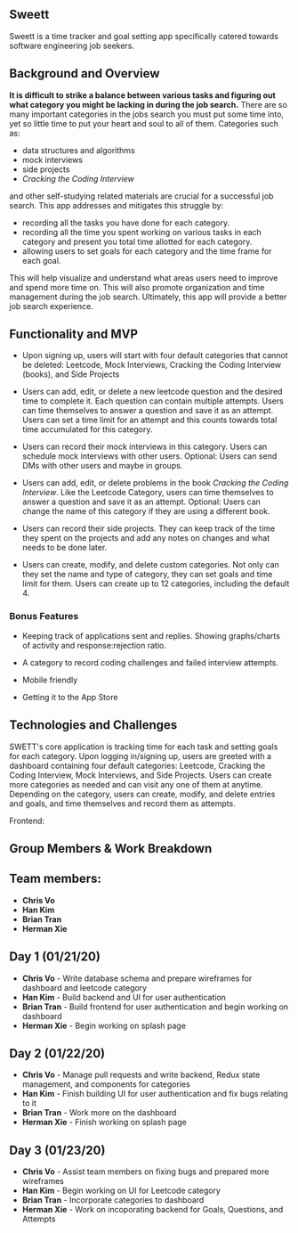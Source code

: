 ## Sweett

Sweett is a time tracker and goal setting app specifically catered towards software engineering job seekers.

## Background and Overview

**It is difficult to strike a balance between various tasks and figuring out what category you might be lacking in during the job search.** There are so many important categories in the jobs search you must put some time into, yet so little time to put your heart and soul to all of them. Categories such as:
* data structures and algorithms 
* mock interviews 
* side projects 
* _Cracking the Coding Interview_ 

and other self-studying related materials are crucial for a successful job search. This app addresses and mitigates this struggle by:

* recording all the tasks you have done for each category. 
* recording all the time you spent working on various tasks in each category and present you total time allotted for each category.
* allowing users to set goals for each category and the time frame for each goal.

This will help visualize and understand what areas users need to improve and spend more time on. This will also promote organization and time management during the job search. Ultimately, this app will provide a better job search experience.

## Functionality and MVP

* Upon signing up, users will start with four default categories that cannot be deleted: Leetcode, Mock Interviews, Cracking the Coding Interview (books), and Side Projects

* Users can add, edit, or delete a new leetcode question and the desired time to complete it. Each question can contain multiple attempts. Users can time themselves to answer a question and save it as an attempt. Users can set a time limit for an attempt and this counts towards total time accumulated for this category.

* Users can record their mock interviews in this category. Users can schedule mock interviews with other users. Optional: Users can send DMs with other users and maybe in groups.

* Users can add, edit, or delete problems in the book _Cracking the Coding Interview_. Like the Leetcode Category, users can time themselves to answer a question and save it as an attempt. Optional: Users can change the name of this category if they are using a different book. 

* Users can record their side projects. They can keep track of the time they spent on the projects and add any notes on changes and what needs to be done later.

* Users can create, modify, and delete custom categories. Not only can they set the name and type of category, they can set goals and time limit for them. Users can create up to 12 categories, including the default 4.

### Bonus Features

* Keeping track of applications sent and replies. Showing graphs/charts of activity and response:rejection ratio.

* A category to record coding challenges and failed interview attempts.

* Mobile friendly

* Getting it to the App Store

## Technologies and Challenges

SWETT's core application is tracking time for each task and setting goals for each category. Upon logging in/signing up, users are greeted with a dashboard containing four default categories: Leetcode, Cracking the Coding Interview, Mock Interviews, and Side Projects. Users can create more categories as needed and can visit any one of them at anytime. Depending on the category, users can create, modify, and delete entries and goals, and time themselves and record them as attempts.

Frontend: 

## Group Members & Work Breakdown

## Team members:
* **Chris Vo**
* **Han Kim**
* **Brian Tran**
* **Herman Xie**

## Day 1 (01/21/20)
* **Chris Vo** - Write database schema and prepare wireframes for dashboard and leetcode category
* **Han Kim** - Build backend and UI for user authentication
* **Brian Tran** - Build frontend for user authentication and begin working on dashboard
* **Herman Xie** - Begin working on splash page

## Day 2 (01/22/20)
* **Chris Vo** - Manage pull requests and write backend, Redux state management, and components for categories
* **Han Kim** - Finish building UI for user authentication and fix bugs relating to it
* **Brian Tran** - Work more on the dashboard
* **Herman Xie** - Finish working on splash page

## Day 3 (01/23/20)
* **Chris Vo** - Assist team members on fixing bugs and prepared more wireframes
* **Han Kim** - Begin working on UI for Leetcode category
* **Brian Tran** - Incorporate categories to dashboard
* **Herman Xie** - Work on incoporating backend for Goals, Questions, and Attempts
